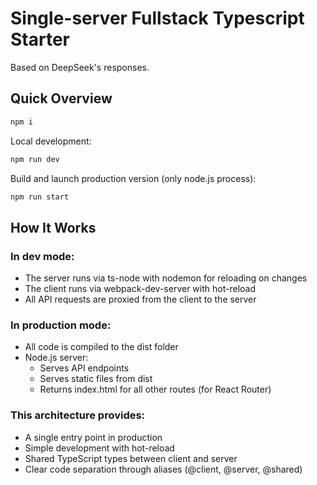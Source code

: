 # Single-server Fullstack Typescript Starter

Based on DeepSeek's responses.

## Quick Overview

```sh
npm i
```

Local development:

```sh
npm run dev
```

Build and launch production version (only node.js process):

```sh
npm run start
```

## How It Works

### In dev mode:

- The server runs via ts-node with nodemon for reloading on changes
- The client runs via webpack-dev-server with hot-reload
- All API requests are proxied from the client to the server

### In production mode:

- All code is compiled to the dist folder
- Node.js server:
  - Serves API endpoints
  - Serves static files from dist
  - Returns index.html for all other routes (for React Router)

### This architecture provides:

- A single entry point in production
- Simple development with hot-reload
- Shared TypeScript types between client and server
- Clear code separation through aliases (@client, @server, @shared)
